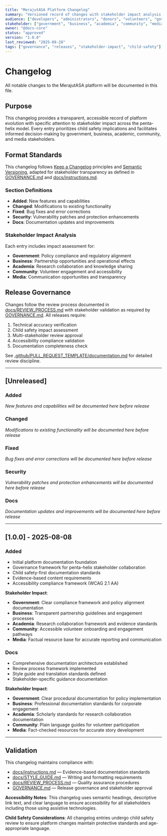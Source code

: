 ```yaml
---
title: "MerajutASA Platform Changelog"
summary: "Versioned record of changes with stakeholder impact analysis for the child safety platform."
audience: ["developers", "administrators", "donors", "volunteers", "government", "business", "academia", "media"]
stakeholder: ["government", "business", "academia", "community", "media"]
owner: "@docs-core"
status: "approved"
version: "1.0.0"
last_reviewed: "2025-08-28"
tags: ["governance", "releases", "stakeholder-impact", "child-safety"]
---
```


# Changelog

All notable changes to the MerajutASA platform will be documented in this file.

## Purpose

This changelog provides a transparent, accessible record of platform evolution with specific attention to stakeholder impact across the penta-helix model. Every entry prioritizes child safety implications and facilitates informed decision-making by government, business, academic, community, and media stakeholders.

## Format Standards

This changelog follows [Keep a Changelog](https://keepachangelog.com/en/1.0.0/) principles and [Semantic Versioning](https://semver.org/spec/v2.0.0.html), adapted for stakeholder transparency as defined in [GOVERNANCE.md](GOVERNANCE.md) and [docs/instructions.md](docs/instructions.md).

### Section Definitions

- **Added**: New features and capabilities
- **Changed**: Modifications to existing functionality  
- **Fixed**: Bug fixes and error corrections
- **Security**: Vulnerability patches and protection enhancements
- **Docs**: Documentation updates and improvements

### Stakeholder Impact Analysis

Each entry includes impact assessment for:
- **Government**: Policy compliance and regulatory alignment
- **Business**: Partnership opportunities and operational effects
- **Academia**: Research collaboration and knowledge sharing
- **Community**: Volunteer engagement and accessibility
- **Media**: Communication opportunities and transparency

## Release Governance

Changes follow the review process documented in [docs/REVIEW_PROCESS.md](docs/REVIEW_PROCESS.md) with stakeholder validation as required by [GOVERNANCE.md](GOVERNANCE.md). All releases require:

1. Technical accuracy verification
2. Child safety impact assessment  
3. Multi-stakeholder review approval
4. Accessibility compliance validation
5. Documentation completeness check

See [.github/PULL_REQUEST_TEMPLATE/documentation.md](.github/PULL_REQUEST_TEMPLATE/documentation.md) for detailed review discipline.

---

## [Unreleased]

### Added
*New features and capabilities will be documented here before release*

### Changed  
*Modifications to existing functionality will be documented here before release*

### Fixed
*Bug fixes and error corrections will be documented here before release*

### Security
*Vulnerability patches and protection enhancements will be documented here before release*

### Docs
*Documentation updates and improvements will be documented here before release*

---

## [1.0.0] - 2025-08-08

### Added
- Initial platform documentation foundation
- Governance framework for penta-helix stakeholder collaboration
- Child safety-first documentation standards
- Evidence-based content requirements
- Accessibility compliance framework (WCAG 2.1 AA)

**Stakeholder Impact**:
- **Government**: Clear compliance framework and policy alignment documentation
- **Business**: Transparent partnership guidelines and engagement processes  
- **Academia**: Research collaboration framework and evidence standards
- **Community**: Accessible volunteer onboarding and engagement pathways
- **Media**: Factual resource base for accurate reporting and communication

### Docs
- Comprehensive documentation architecture established
- Review process framework implemented
- Style guide and translation standards defined
- Stakeholder-specific guidance documentation

**Stakeholder Impact**:
- **Government**: Clear procedural documentation for policy implementation
- **Business**: Professional documentation standards for corporate engagement
- **Academia**: Scholarly standards for research collaboration documentation
- **Community**: Plain language guides for volunteer participation
- **Media**: Fact-checked resources for accurate story development

---

## Validation

This changelog maintains compliance with:
- [docs/instructions.md](docs/instructions.md) — Evidence-based documentation standards
- [docs/STYLE_GUIDE.md](docs/STYLE_GUIDE.md) — Writing and formatting requirements
- [docs/REVIEW_PROCESS.md](docs/REVIEW_PROCESS.md) — Quality assurance procedures
- [GOVERNANCE.md](GOVERNANCE.md) — Release governance and stakeholder approval

**Accessibility Notes**: This changelog uses semantic headings, descriptive link text, and clear language to ensure accessibility for all stakeholders including those using assistive technologies.

**Child Safety Considerations**: All changelog entries undergo child safety review to ensure platform changes maintain protective standards and age-appropriate language.